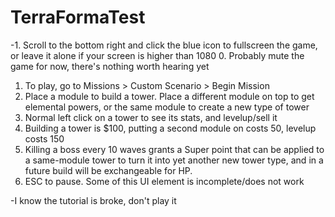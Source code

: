 # TerraFormaTest
-1. Scroll to the bottom right and click the blue icon to fullscreen the game, or leave it alone if your screen is higher than 1080
0. Probably mute the game for now, there's nothing worth hearing yet
1. To play, go to Missions > Custom Scenario > Begin Mission
2. Place a module to build a tower. Place a different module on top to get elemental powers, or the same module to create a new type of tower
3. Normal left click on a tower to see its stats, and levelup/sell it
4. Building a tower is $100, putting a second module on costs 50, levelup costs 150
5. Killing a boss every 10 waves grants a Super point that can be applied to a same-module tower to turn it into yet another new tower type, and in a future build will be exchangeable for HP.
6. ESC to pause. Some of this UI element is incomplete/does not work

-I know the tutorial is broke, don't play it
